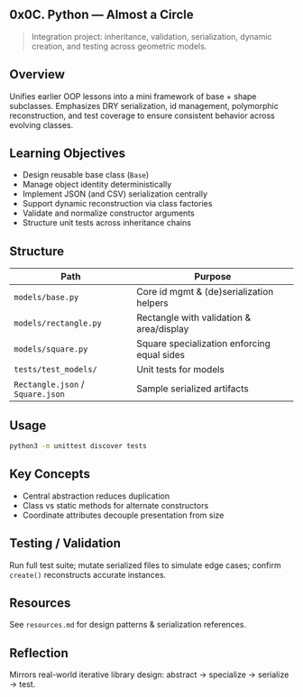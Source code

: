 ## 0x0C. Python — Almost a Circle

> Integration project: inheritance, validation, serialization, dynamic creation, and testing across geometric models.

## Overview

Unifies earlier OOP lessons into a mini framework of base + shape subclasses. Emphasizes DRY serialization, id management, polymorphic reconstruction, and test coverage to ensure consistent behavior across evolving classes.

## Learning Objectives

- Design reusable base class (`Base`)
- Manage object identity deterministically
- Implement JSON (and CSV) serialization centrally
- Support dynamic reconstruction via class factories
- Validate and normalize constructor arguments
- Structure unit tests across inheritance chains

## Structure

| Path                             | Purpose                                     |
| -------------------------------- | ------------------------------------------- |
| `models/base.py`                 | Core id mgmt & (de)serialization helpers    |
| `models/rectangle.py`            | Rectangle with validation & area/display    |
| `models/square.py`               | Square specialization enforcing equal sides |
| `tests/test_models/`             | Unit tests for models                       |
| `Rectangle.json` / `Square.json` | Sample serialized artifacts                 |

## Usage

```bash
python3 -m unittest discover tests
```

## Key Concepts

- Central abstraction reduces duplication
- Class vs static methods for alternate constructors
- Coordinate attributes decouple presentation from size

## Testing / Validation

Run full test suite; mutate serialized files to simulate edge cases; confirm `create()` reconstructs accurate instances.

## Resources

See `resources.md` for design patterns & serialization references.

## Reflection

Mirrors real-world iterative library design: abstract → specialize → serialize → test.
